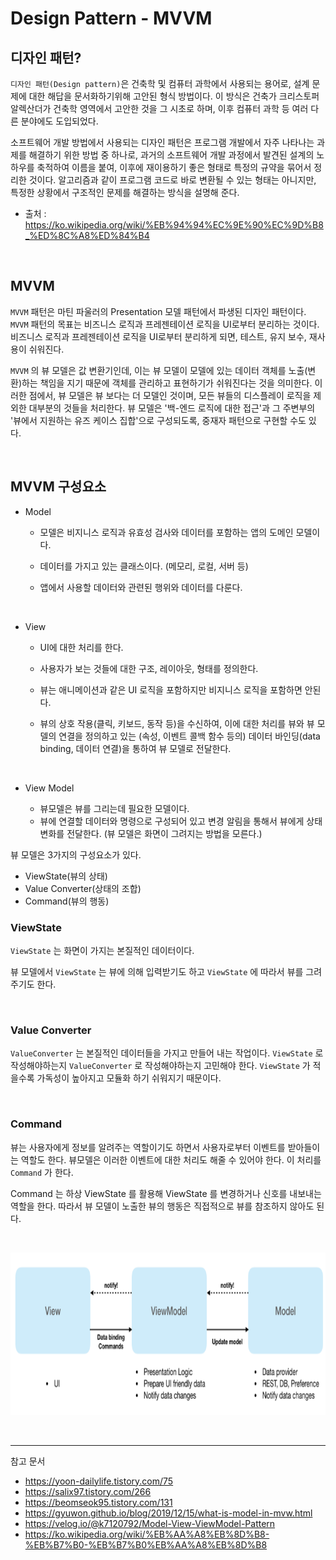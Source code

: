 # Design Pattern - MVVM

## 디자인 패턴?

`디자인 패턴(Design pattern)`은 건축학 및 컴퓨터 과학에서 사용되는 용어로, 설계 문제에 대한 해답을 문서화하기위해 고안된 형식 방법이다. 이 방식은 건축가 크리스토퍼 알렉산더가 건축학 영역에서 고안한 것을 그 시초로 하며, 이후 컴퓨터 과학 등 여러 다른 분야에도 도입되었다.

소프트웨어 개발 방법에서 사용되는 디자인 패턴은 프로그램 개발에서 자주 나타나는 과제를 해결하기 위한 방법 중 하나로, 과거의 소프트웨어 개발 과정에서 발견된 설계의 노하우를 축적하여 이름을 붙여, 이후에 재이용하기 좋은 형태로 특정의 규약을 묶어서 정리한 것이다. 알고리즘과 같이 프로그램 코드로 바로 변환될 수 있는 형태는 아니지만, 특정한 상황에서 구조적인 문제를 해결하는 방식을 설명해 준다.

- 출처 : https://ko.wikipedia.org/wiki/%EB%94%94%EC%9E%90%EC%9D%B8_%ED%8C%A8%ED%84%B4

<br/>

## MVVM

`MVVM` 패턴은 마틴 파울러의 Presentation 모델 패턴에서 파생된 디자인 패턴이다. `MVVM` 패턴의 목표는 비즈니스 로직과 프레젠테이션 로직을 UI로부터 분리하는 것이다. 비즈니스 로직과 프레젠테이션 로직을 UI로부터 분리하게 되면, 테스트, 유지 보수, 재사용이 쉬워진다.

`MVVM` 의 뷰 모델은 값 변환기인데, 이는 뷰 모델이 모델에 있는 데이터 객체를 노출(변환)하는 책임을 지기 때문에 객체를 관리하고 표현하기가 쉬워진다는 것을 의미한다. 이러한 점에서, 뷰 모델은 뷰 보다는 더 모델인 것이며, 모든 뷰들의 디스플레이 로직을 제외한 대부분의 것들을 처리한다. 뷰 모델은 '백-엔드 로직에 대한 접근'과 그 주변부의 '뷰에서 지원하는 유즈 케이스 집합'으로 구성되도록, 중재자 패턴으로 구현할 수도 있다.

<br/>

## MVVM 구성요소

- Model

  - 모델은 비지니스 로직과 유효성 검사와 데이터를 포함하는 앱의 도메인 모델이다.

  - 데이터를 가지고 있는 클래스이다. (메모리, 로컬, 서버 등)

  - 앱에서 사용할 데이터와 관련된 행위와 데이터를 다룬다.

<br/>

- View

  - UI에 대한 처리를 한다.

  - 사용자가 보는 것들에 대한 구조, 레이아웃, 형태를 정의한다.

  - 뷰는 애니메이션과 같은 UI 로직을 포함하지만 비지니스 로직을 포함하면 안된다.

  - 뷰의 상호 작용(클릭, 키보드, 동작 등)을 수신하여, 이에 대한 처리를 뷰와 뷰 모델의 연결을 정의하고 있는 (속성, 이벤트 콜백 함수 등의) 데이터 바인딩(data binding, 데이터 연결)을 통하여 뷰 모델로 전달한다.

<br/>

- View Model

  - 뷰모델은 뷰를 그리는데 필요한 모델이다.
  - 뷰에 연결할 데이터와 명령으로 구성되어 있고 변경 알림을 통해서 뷰에게 상태 변화를 전달한다. (뷰 모델은 화면이 그려지는 방법을 모른다.)

뷰 모델은 3가지의 구성요소가 있다.

- ViewState(뷰의 상태)
- Value Converter(상태의 조합)
- Command(뷰의 행동)

### ViewState

`ViewState` 는 화면이 가지는 본질적인 데이터이다.

뷰 모델에서 `ViewState` 는 뷰에 의해 입력받기도 하고 `ViewState` 에 따라서 뷰를 그려주기도 한다.

<br/>

### Value Converter

`ValueConverter` 는 본질적인 데이터들을 가지고 만들어 내는 작업이다. `ViewState` 로 작성해야하는지 `ValueConverter` 로 작성해야하는지 고민해야 한다. `ViewState` 가 적을수록 가독성이 높아지고 모듈화 하기 쉬워지기 때문이다.

<br/>

### Command

뷰는 사용자에게 정보를 알려주는 역할이기도 하면서 사용자로부터 이벤트를 받아들이는 역할도 한다. 뷰모델은 이러한 이벤트에 대한 처리도 해줄 수 있어야 한다. 이 처리를 `Command` 가 한다.

Command 는 하상 ViewState 를 활용해 ViewState 를 변경하거나 신호를 내보내는 역할을 한다. 따라서 뷰 모델이 노출한 뷰의 행동은 직접적으로 뷰를 참조하지 않아도 된다.

<br/>

<p align="center">

<img src="https://github.com/KCSGround/TIL/blob/master/assets/MVVM-Pattern.PNG" width="800px" height="260px"/>

</p>

<br/>

---

참고 문서

- https://yoon-dailylife.tistory.com/75
- https://salix97.tistory.com/266
- https://beomseok95.tistory.com/131
- https://gyuwon.github.io/blog/2019/12/15/what-is-model-in-mvw.html
- https://velog.io/@k7120792/Model-View-ViewModel-Pattern
- https://ko.wikipedia.org/wiki/%EB%AA%A8%EB%8D%B8-%EB%B7%B0-%EB%B7%B0%EB%AA%A8%EB%8D%B8
